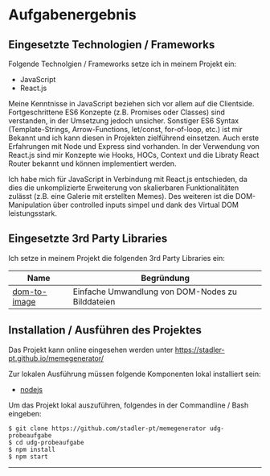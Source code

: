 # Aufgabenergebnis

## Eingesetzte Technologien / Frameworks

Folgende Technolgien / Frameworks setze ich in meinem Projekt ein:

- JavaScript
- React.js

Meine Kenntnisse in JavaScript beziehen sich vor allem auf die Clientside. Fortgeschrittene ES6 Konzepte (z.B. Promises oder Classes) sind verstanden, in der Umsetzung jedoch unsicher. Sonstiger ES6 Syntax (Template-Strings, Arrow-Functions, let/const, for-of-loop, etc.) ist mir Bekannt und ich kann diesen in Projekten zielführend einsetzen. Auch erste Erfahrungen mit Node und Express sind vorhanden. In der Verwendung von React.js sind mir Konzepte wie Hooks, HOCs, Context und die Libraty React Router bekannt und können implementiert werden.

Ich habe mich für JavaScript in Verbindung mit React.js entschieden, da dies die unkomplizierte Erweiterung von skalierbaren Funktionalitäten zulässt (z.B. eine Galerie mit erstellten Memes).
Des weiteren ist die DOM-Manipulation über controlled inputs simpel und dank des Virtual DOM leistungsstark.

## Eingesetzte 3rd Party Libraries

Ich setze in meinem Projekt die folgenden 3rd Party Libraries ein:

Name | Begründung
--- | ---
[dom-to-image](https://github.com/tsayen/dom-to-image) | Einfache Umwandlung von DOM-Nodes zu Bilddateien

## Installation / Ausführen des Projektes

Das Projekt kann online eingesehen werden unter https://stadler-pt.github.io/memegenerator/

Zur lokalen Ausführung müssen folgende Komponenten lokal installiert sein:

- [nodejs](https://nodejs.org/en/)

Um das Projekt lokal auszuführen, folgendes in der Commandline / Bash eingeben:

```console
$ git clone https://github.com/stadler-pt/memegenerator udg-probeaufgabe
$ cd udg-probeaufgabe
$ npm install
$ npm start
```
---
